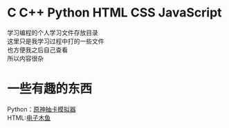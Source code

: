 # C C++ Python HTML CSS JavaScript<br>
学习编程的个人学习文件存放目录<br>
这里只是我学习过程中打的一些文件<br>
也方便我之后自己查看<br>
所以内容很杂<br>
# 一些有趣的东西<br>
Python：<a href="https://github.com/Guailoudou/programming/blob/main/Python/%E5%8E%9F%E7%A5%9E%E6%8A%BD%E5%8D%A1%E5%87%BA%E9%87%91%E6%A6%82%E7%8E%87%E6%A8%A1%E6%8B%9F.py">原神抽卡模拟器</a><br>
HTML:<a href="https://github.com/Guailoudou/programming/tree/main/html/dzmy">电子木鱼</a>
